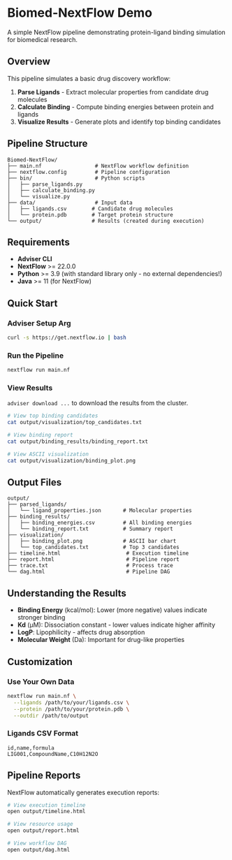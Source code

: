 # Biomed-NextFlow Demo
A simple NextFlow pipeline demonstrating protein-ligand binding simulation for
biomedical research.

## Overview
This pipeline simulates a basic drug discovery workflow:
1. **Parse Ligands** - Extract molecular properties from candidate drug molecules
2. **Calculate Binding** - Compute binding energies between protein and ligands
3. **Visualize Results** - Generate plots and identify top binding candidates

## Pipeline Structure
```
Biomed-NextFlow/
├── main.nf                 # NextFlow workflow definition
├── nextflow.config         # Pipeline configuration
├── bin/                    # Python scripts
│   ├── parse_ligands.py
│   ├── calculate_binding.py
│   └── visualize.py
├── data/                   # Input data
│   ├── ligands.csv        # Candidate drug molecules
│   └── protein.pdb        # Target protein structure
└── output/                # Results (created during execution)
```

## Requirements
- **Adviser CLI**
- **NextFlow** >= 22.0.0
- **Python** >= 3.9 (with standard library only - no external dependencies!)
- **Java** >= 11 (for NextFlow)

## Quick Start

### Adviser Setup Arg
```bash
curl -s https://get.nextflow.io | bash
```

### Run the Pipeline
```bash
nextflow run main.nf
```

### View Results
`adviser download ...` to download the results from the cluster.

```bash
# View top binding candidates
cat output/visualization/top_candidates.txt

# View binding report
cat output/binding_results/binding_report.txt

# View ASCII visualization
cat output/visualization/binding_plot.png
```

## Output Files
```
output/
├── parsed_ligands/
│   └── ligand_properties.json       # Molecular properties
├── binding_results/
│   ├── binding_energies.csv         # All binding energies
│   └── binding_report.txt           # Summary report
├── visualization/
│   ├── binding_plot.png             # ASCII bar chart
│   └── top_candidates.txt           # Top 3 candidates
├── timeline.html                     # Execution timeline
├── report.html                       # Pipeline report
├── trace.txt                         # Process trace
└── dag.html                          # Pipeline DAG
```

## Understanding the Results
- **Binding Energy** (kcal/mol): Lower (more negative) values indicate stronger binding
- **Kd** (μM): Dissociation constant - lower values indicate higher affinity
- **LogP**: Lipophilicity - affects drug absorption
- **Molecular Weight** (Da): Important for drug-like properties

## Customization

### Use Your Own Data
```bash
nextflow run main.nf \
  --ligands /path/to/your/ligands.csv \
  --protein /path/to/your/protein.pdb \
  --outdir /path/to/output
```

### Ligands CSV Format
```csv
id,name,formula
LIG001,CompoundName,C10H12N2O
```

## Pipeline Reports
NextFlow automatically generates execution reports:

```bash
# View execution timeline
open output/timeline.html

# View resource usage
open output/report.html

# View workflow DAG
open output/dag.html
```

